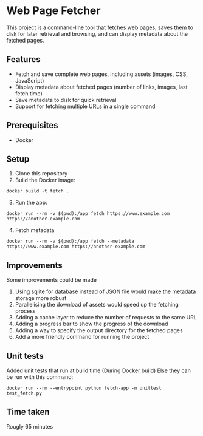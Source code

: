 # Web Page Fetcher

This project is a command-line tool that fetches web pages, saves them to disk for later retrieval and browsing, and can display metadata about the fetched pages.

## Features

- Fetch and save complete web pages, including assets (images, CSS, JavaScript)
- Display metadata about fetched pages (number of links, images, last fetch time)
- Save metadata to disk for quick retrieval
- Support for fetching multiple URLs in a single command

## Prerequisites

- Docker

## Setup

1. Clone this repository
2. Build the Docker image:

```
docker build -t fetch .

```

3. Run the app:

```
docker run --rm -v $(pwd):/app fetch https://www.example.com https://another-example.com
```

4. Fetch metadata

```
docker run --rm -v $(pwd):/app fetch --metadata https://www.example.com https://another-example.com
```

## Improvements

Some improvements could be made

1. Using sqlite for database instead of JSON file would make the metadata storage more robust
2. Parallelising the download of assets would speed up the fetching process
3. Adding a cache layer to reduce the number of requests to the same URL
4. Adding a progress bar to show the progress of the download
5. Adding a way to specify the output directory for the fetched pages
6. Add a more friendly command for running the project

## Unit tests

Added unit tests that run at build time (During Docker build)
Else they can be run with this command:

```
docker run --rm --entrypoint python fetch-app -m unittest test_fetch.py
```

## Time taken

Rougly 65 minutes

```

```
